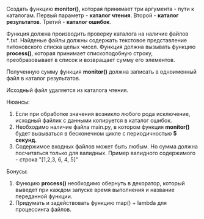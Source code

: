Создать функцию **monitor()**, которая принимает три аргумента - пути к каталогам.
Первый параметр - **каталог чтения**.
Второй - **каталог результатов**.
Третий - **каталог ошибок**.

Функция должна производить проверку каталога на наличие файлов **.txt*.
Найденые файлы должны содержать текстовое представление питоновского списка
целых чисел.
Функция должна вызывать функцию **process()**, которая принимает спископодобную строку,
преобразовывает в список и возвращает сумму его элементов.

Полученную сумму функция **monitor()** должна записать в одноименный файл в каталог результатов.

Исходный файл удаляется из каталога чтения.

Нюансы:
1. Если при обработке значения возникло любого рода исключение, исходный файлик с данными
   копируется в каталог ошибок.
2. Необходимо наличие файла main.py, в котором функция **monitor()** будет вызываться в бесконечном
   цикле с периодичностью **5 секунд**.
3. Содержимое входных файлов может быть любым. Но сумма должна посчитаться только для валидных.
   Пример валидного содержимого - строка "[1,2,3, 6, 4, 5]"
   
Бонусы:
1. Функцию **process()** необходимо обернуть в декоратор, который выведет при каждом запуске время выполнения
   и название переданной функции.
2. Придумать и задействовать функцию map() + lambda для процессинга файлов.
